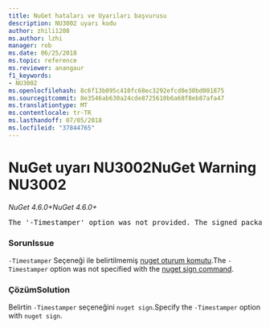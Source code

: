 ```yaml
---
title: NuGet hataları ve Uyarıları başvurusu
description: NU3002 uyarı kodu
author: zhili1208
ms.author: lzhi
manager: rob
ms.date: 06/25/2018
ms.topic: reference
ms.reviewer: anangaur
f1_keywords:
- NU3002
ms.openlocfilehash: 8c6f13b095c410fc68ec3292efcd0e30bd001875
ms.sourcegitcommit: 8e3546ab630a24cde8725610b6a68f8eb87afa47
ms.translationtype: MT
ms.contentlocale: tr-TR
ms.lasthandoff: 07/05/2018
ms.locfileid: "37844765"
---
```

# <a name="nuget-warning-nu3002"></a><span data-ttu-id="f4aa1-103">NuGet uyarı NU3002</span><span class="sxs-lookup"><span data-stu-id="f4aa1-103">NuGet Warning NU3002</span></span>

<span data-ttu-id="f4aa1-104">*NuGet 4.6.0+*</span><span class="sxs-lookup"><span data-stu-id="f4aa1-104">*NuGet 4.6.0+*</span></span>

<pre>The '-Timestamper' option was not provided. The signed package will not be timestamped.</pre>

### <a name="issue"></a><span data-ttu-id="f4aa1-105">Sorun</span><span class="sxs-lookup"><span data-stu-id="f4aa1-105">Issue</span></span>
<span data-ttu-id="f4aa1-106">`-Timestamper` Seçeneği ile belirtilmemiş [nuget oturum komutu](../../tools/cli-ref-sign.md).</span><span class="sxs-lookup"><span data-stu-id="f4aa1-106">The `-Timestamper` option was not specified with the [nuget sign command](../../tools/cli-ref-sign.md).</span></span>

### <a name="solution"></a><span data-ttu-id="f4aa1-107">Çözüm</span><span class="sxs-lookup"><span data-stu-id="f4aa1-107">Solution</span></span>
<span data-ttu-id="f4aa1-108">Belirtin `-Timestamper` seçeneğini `nuget sign`.</span><span class="sxs-lookup"><span data-stu-id="f4aa1-108">Specify the `-Timestamper` option with `nuget sign`.</span></span>